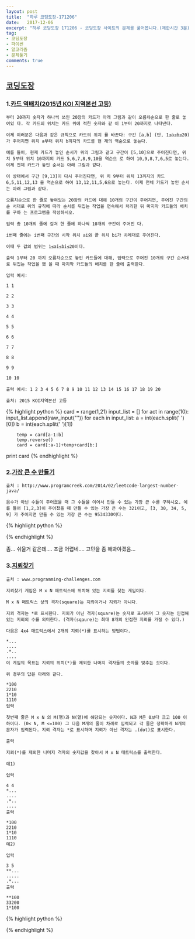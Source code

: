 ```yaml
---
layout: post
title:  "하루 코딩도장-171206"
date:   2017-12-06
excerpt: "하루 코딩도장 171206 - 코딩도장 사이트의 문제를 풀어봅니다.(제한시간 3분)"
tag:
- 코딩도장
- 파이썬
- 알고리즘
- 문제풀기
comments: true
---
```



## [코딩도장](http://codingdojang.com)


### 1.[카드 역배치(2015년 KOI 지역본선 고등)](http://codingdojang.com/scode/486?answer_mode=hide)
```
부터 20까지 숫자가 하나씩 쓰인 20장의 카드가 아래 그림과 같이 오름차순으로 한 줄로 놓여있 다. 각 카드의 위치는 카드 위에 적힌 숫자와 같 이 1부터 20까지로 나타낸다.

이제 여러분은 다음과 같은 규칙으로 카드의 위치 를 바꾼다: 구간 [a,b] (단, 1≤a≤b≤20) 가 주어지면 위치 a부터 위치 b까지의 카드를 현 재의 역순으로 놓는다.

예를 들어, 현재 카드가 놓인 순서가 위의 그림과 같고 구간이 [5,10]으로 주어진다면, 위치 5부터 위치 10까지의 카드 5,6,7,8,9,10을 역순으 로 하여 10,9,8,7,6,5로 놓는다. 이제 전체 카드가 놓인 순서는 아래 그림과 같다.

이 상태에서 구간 [9,13]이 다시 주어진다면, 위 치 9부터 위치 13까지의 카드 6,5,11,12,13 을 역순으로 하여 13,12,11,5,6으로 놓는다. 이제 전체 카드가 놓인 순서는 아래 그림과 같다.

오름차순으로 한 줄로 놓여있는 20장의 카드에 대해 10개의 구간이 주어지면, 주어진 구간의 순 서대로 위의 규칙에 따라 순서를 뒤집는 작업을 연속해서 처리한 뒤 마지막 카드들의 배치를 구하 는 프로그램을 작성하시오.

입력 총 10개의 줄에 걸쳐 한 줄에 하나씩 10개의 구간이 주어진 다.

i번째 줄에는 i번째 구간의 시작 위치 ai와 끝 위치 bi가 차례대로 주어진다.

이때 두 값의 범위는 1≤ai≤bi≤20이다.

출력 1부터 20 까지 오름차순으로 놓인 카드들에 대해, 입력으로 주어진 10개의 구간 순서대로 뒤집는 작업을 했 을 때 마지막 카드들의 배치를 한 줄에 출력한다.

입력 예시:

1 1

2 2

3 3

4 4

5 5

6 6

7 7

8 8

9 9

10 10

출력 예시: 1 2 3 4 5 6 7 8 9 10 11 12 13 14 15 16 17 18 19 20

출처: 2015 KOI지역본선 고등
```


{% highlight python %}
card = range(1,21)
input_list = []
for act in range(10):
    input_list.append(raw_input(""))
    for each in input_list:
        a = int(each.split(' ')[0])
        b = int(each.split(' ')[1])

        temp = card[a-1:b]
        temp.reverse()
        card = card[:a-1]+temp+card[b:]
print card
{% endhighlight %}




### 2.[가장 큰 수 만들기](http://codingdojang.com/scode/501?answer_mode=hide)

```
출처 : http://www.programcreek.com/2014/02/leetcode-largest-number-java/

음수가 아닌 수들이 주어졌을 때 그 수들을 이어서 만들 수 있는 가장 큰 수를 구하시오. 예를 들어 [1,2,3]이 주어졌을 때 만들 수 있는 가장 큰 수는 321이고, [3, 30, 34, 5, 9] 가 주어지면 만들 수 있는 가장 큰 수는 9534330이다.
```


{% highlight python %}

{% endhighlight %}

좀... 쉬울거 같은데.... 조금 어렵네.... 고민을 좀 해봐야겠음...




### 3.[지뢰찾기](http://codingdojang.com/scode/421?answer_mode=hide)
```
출처 : www.programming-challenges.com

지뢰찾기 게임은 M x N 매트릭스에 위치해 있는 지뢰를 찾는 게임이다.

M x N 매트릭스 상의 격자(square)는 지뢰이거나 지뢰가 아니다.

지뢰 격자는 *로 표시한다. 지뢰가 아닌 격자(square)는 숫자로 표시하며 그 숫자는 인접해 있는 지뢰의 수를 의미한다. (격자(sqaure)는 최대 8개의 인접한 지뢰를 가질 수 있다.)

다음은 4x4 매트릭스에서 2개의 지뢰(*)를 표시하는 방법이다.

*...
....
.*..
....
이 게임의 목표는 지뢰의 위치(*)를 제외한 나머지 격자들의 숫자를 맞추는 것이다.

위 경우의 답은 아래와 같다.

*100
2210
1*10
1110
입력

첫번째 줄은 M x N 의 M(행)과 N(열)에 해당되는 숫자이다. N과 M은 0보다 크고 100 이하이다. (0< N, M <=100) 그 다음 M개의 줄이 차례로 입력되고 각 줄은 정확하게 N개의 문자가 입력된다. 지뢰 격자는 *로 표시하며 지뢰가 아닌 격자는 .(dot)로 표시한다.

출력

지뢰(*)를 제외한 나머지 격자의 숫자값을 찾아서 M x N 매트릭스를 출력한다.

예1)

입력

4 4
*...
....
.*..
....
출력

*100
2210
1*10
1110
예2)

입력

3 5
**...
.....
.*...
출력

**100
33200
1*100
```


{% highlight python %}

{% endhighlight %}

